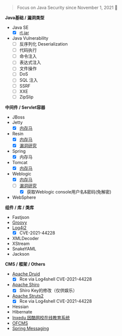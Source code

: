 > Focus on Java Security since November 1, 2021 👣


**Java基础 / 漏洞类型**
- Java SE 
    - [x] [rt.jar](https://github.com/pen4uin/JavaSec/blob/main/basic-knowledge/javase/rt.jar/rt.md)
- Java Vulnerability
    - [ ] 反序列化 Deserialization
    - [ ] 代码执行
    - [ ] 命令注入
    - [ ] 表达式注入
    - [ ] 文件操作
    - [ ] DoS
    - [ ] SQL 注入
    - [ ] SSRF
    - [ ] XXE
    - [ ] ZipSlip

**中间件 / Servlet容器**

- JBoss
- Jetty
    - [x] [内存马](https://github.com/pen4uin/JavaSec/blob/main/jetty/fileless-shell.md)  
- Resin
    - [x] [内存马](https://github.com/pen4uin/JavaSec/blob/main/resin/fileless-shell.md)
    - [x] [漏洞研究](https://github.com/pen4uin/JavaSec/blob/main/resin/vulnerability-research.md)
- Spring 
    - [x] 内存马
- Tomcat 
    - [x] [内存马](https://github.com/pen4uin/JavaSec/blob/main/tomcat/fileless-shell.md)
- Weblogic
    - [x] [内存马](https://github.com/pen4uin/JavaSec/blob/main/weblogic/fileless-shell.md)
    - [ ] [漏洞研究](https://github.com/pen4uin/JavaSec/blob/main/weblogic/vulnerability-research.md)
        - [x] 获取Weblogic console用户名&密码(免解密)
- WebSphere

**组件 / 库 / 类库**
- Fastjson
- [Groovy](https://github.com/pen4uin/JavaSec/blob/main/groovy/source-analysis.md)
- [Log4j2](https://github.com/pen4uin/JavaSec/blob/main/log4j2/vulnerability-research.md)
    - [x] CVE-2021-44228
- XMLDecoder
- XStream
- SnakeYAML
- Jackson

**CMS / 框架 / Others**
- [Apache Druid](https://github.com/pen4uin/JavaSec/blob/main/apache%20druid/vulnerability-research.md)
    - [x] Rce via Log4shell CVE-2021-44228
- [Apache Shiro](https://github.com/pen4uin/JavaSec/blob/main/shiro/vulnerability-research.md)
    - [x] Shiro Key的修改（仅供娱乐）
- [Apache Struts2](https://github.com/pen4uin/JavaSec/blob/main/struts2/vulnerability-research.md)
    - [x] Rce via Log4shell CVE-2021-44228
- Hessian
- Hibernate
- [Inxedu 因酷网校在线教育系统](https://github.com/pen4uin/JavaSec/blob/main/inxedu/2021_08_05_Inxedu.pdf)
- [OFCMS](https://github.com/pen4uin/JavaSec/blob/main/ofcms/vulnerability-research.md)
- [Spring Messaging](https://github.com/pen4uin/JavaSec/blob/main/spring%20messaging/vulnerability-research.md)
